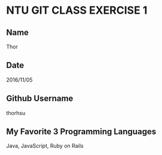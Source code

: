 # NTU GIT CLASS EXERCISE 1

Name
----
Thor

Date
----
2016/11/05

Github Username
---------------
thorhsu

My Favorite 3 Programming Languages
--------------------------------
Java, JavaScript, Ruby on Rails